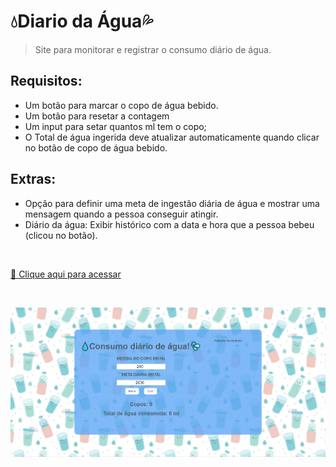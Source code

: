 # 💧Diario da Água💦

> Site para monitorar e registrar o consumo diário de água.

## Requisitos:

- Um botão para marcar o copo de água bebido.
- Um botão para resetar a contagem
- Um input para setar quantos ml tem o copo;
- O Total de água ingerida deve atualizar automaticamente quando clicar no botão de copo de água bebido.

## Extras:

- Opção para definir uma meta de ingestão diária de água e mostrar uma mensagem quando a pessoa conseguir atingir.
- Diário da água: Exibir histórico com a data e hora que a pessoa bebeu (clicou no botão).

<br/>

[🔗 Clique aqui para acessar](https://grazifalk.github.io/Diario-da-Agua/)

<br/>

![preview](preview.JPG)
